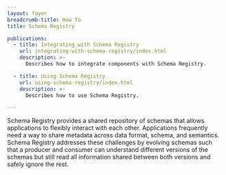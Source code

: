 ```yaml
---
layout: foyer
breadcrumb-title: How To
title: Schema Registry

publications:
  - title: Integrating with Schema Registry
    url: integrating-with-schema-registry/index.html
    description: >-
      Describes how to integrate components with Schema Registry.

  - title: Using Schema Registry
    url: using-schema-registry/index.html
    description: >-
      Describes how to use Schema Registry.

---
```


Schema Registry provides a shared repository of schemas that allows
applications to flexibly interact with each other. Applications
frequently need a way to share metadata across data format, schema, and
semantics. Schema Registry addresses these challenges by evolving
schemas such that a producer and consumer can understand different
versions of the schemas but still read all information shared between
both versions and safely ignore the rest.
